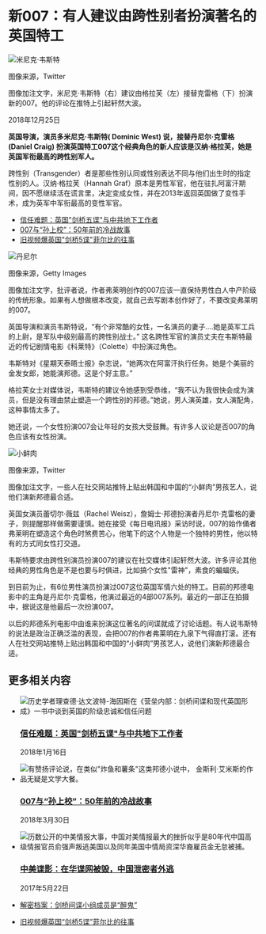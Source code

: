 # 新007：有人建议由跨性别者扮演著名的英国特工 

![米尼克·韦斯特](https://ichef.bbci.co.uk/ace/ws/640/cpsprodpb/11214/production/_104946107_5.jpg.webp)

图像来源，Twitter

图像加注文字，米尼克·韦斯特（右）建议由格拉芙（左）接替克雷格（下）扮演新的007。他的评论在推特上引起轩然大波。

2018年12月25日

**英国导演，演员多米尼克·韦斯特( Dominic West) 说，接替丹尼尔·克雷格(Daniel Craig) 扮演英国特工007这个经典角色的新人应该是汉纳·格拉芙，她是英国军衔最高的跨性别军人。**

跨性别（Transgender）者是那些性别认同或性别表达不同与他们出生时的指定性别的人。汉纳·格拉芙（Hannah Graf）原本是男性军官，他在驻扎阿富汗期间，因不愿继续活在谎言里，决定变成女性，并在2013年返回英国做了变性手术，成为英军中军衔最高的变性军官。

-   [信任难题：英国"剑桥五谍"与中共地下工作者](/zhongwen/simp/chinese-news-42710785)
-   [007与“孙上校”：50年前的冷战故事](/zhongwen/simp/world-43589134)
-   [旧视频爆英国"剑桥5谍"菲尔比的往事](/zhongwen/simp/uk/2016/04/160404_kim_philby)

![丹尼尔](https://ichef.bbci.co.uk/ace/ws/640/cpsprodpb/79BC/production/_104946113_a2354b40-b6e8-4af7-a51b-32e26bb9d692.jpg.webp)

图像来源，Getty Images

图像加注文字，批评者说，作者弗莱明创作的007应该一直保持男性白人中产阶级的传统形象。如果有人想做根本改变，就自己去写剧本创作好了，不要改变弗莱明的007。

英国导演和演员韦斯特说，“有个非常酷的女性，一名演员的妻子….她是英军工兵的上尉，是军队中级别最高的跨性别战士。” 这名跨性军官的演员丈夫在韦斯特最近的传记剧情电影《科莱特》（Colette）中扮演过角色。

韦斯特对《星期天泰晤士报》杂志说，“她两次在阿富汗执行任务。她是个美丽的金发女郎，她能演邦德。这是个好主意。”

格拉芙女士对媒体说，韦斯特的建议令她感到受恭维，“我不认为我很快会成为演员，但是没有理由禁止塑造一个跨性别的邦德。”她说，男人演英雄，女人演配角，这种事情太多了。

她还说，一个女性扮演007会让年轻的女孩大受鼓舞。有许多人议论是否007的角色应该有女性扮演。

![小鲜肉](https://ichef.bbci.co.uk/ace/ws/640/cpsprodpb/2B9C/production/_104946111_4.jpg.webp)

图像来源，Twitter

图像加注文字，一些人在社交网站推特上贴出韩国和中国的“小鲜肉”男孩艺人，说他们演新邦德最合适。

英国女演员蕾切尔·薇兹（Rachel Weisz），詹姆士·邦德扮演者丹尼尔·克雷格的妻子，则提醒那样做需要谨慎。她在接受《每日电讯报》采访时说，007的始作俑者弗莱明在塑造这个角色时煞费苦心，他笔下的这个人物是一个独特的男性，他以特有的方式同女性打交道。

韦斯特要求由跨性别演员扮演007的建议在社交媒体引起轩然大波。许多评论其他经典的男性角色是不是也要与时俱进，比如搞个女性"雷神"，素食的蝙蝠侠。

到目前为止，有6位男性演员扮演过007这位英国军情六处的特工。目前的邦德电影中的主角是丹尼尔·克雷格，他演过最近的4部007系列。最近的一部正在拍摄中，据说这是他最后一次扮演007。

以后的邦德系列电影中由谁来扮演这位著名的间谍就成了讨论话题。有人说韦斯特的说法是政治正确泛滥的表现，会把007的作者弗莱明在九泉下气得直打滚。还有人在社交网站推特上贴出韩国和中国的“小鲜肉”男孩艺人，说他们演新邦德最合适。

## 更多相关内容

-   ![历史学者理查德·达文波特-海因斯在《营垒内部：剑桥间谍和现代英国形成》一书中谈到英国的阶级忠诚和信任问题](https://ichef.bbci.co.uk/ace/ws/660/cpsprodpb/5476/production/_99622612_111.jpg.webp)
    
    ### [信任难题：英国"剑桥五谍"与中共地下工作者](/zhongwen/simp/chinese-news-42710785)
    
    2018年1月16日
    
-   ![有赞扬评论说，在类似"炸鱼和薯条"这类邦德小说中， 金斯利·艾米斯的作品无疑是文学大餐。](https://ichef.bbci.co.uk/ace/ws/660/cpsprodpb/12086/production/_100626837_sun.jpg.webp)
    
    ### [007与“孙上校”：50年前的冷战故事](/zhongwen/simp/world-43589134)
    
    2018年3月30日
    
-   ![历数公开的中美情报大事，中国对美情报最大的挫折似乎是80年代中国高级情报官员俞强声叛逃美国以及同年美国中情局资深华裔雇员金无怠被捕。](https://ichef.bbci.co.uk/ace/ws/660/cpsprodpb/12FF/production/_96136840_gettyimages-155682178-2048.jpg.webp)
    
    ### [中美谍影：在华谍网被毁，中国泄密者外逃](/zhongwen/simp/press-review-40005587)
    
    2017年5月22日
    
-   [解密档案：剑桥间谍小组成员是“醉鬼”](/zhongwen/simp/uk/2014/07/140707_cambridge_five_spies)
    
-   [旧视频爆英国“剑桥5谍”菲尔比的往事](/zhongwen/simp/uk/2016/04/160404_kim_philby)